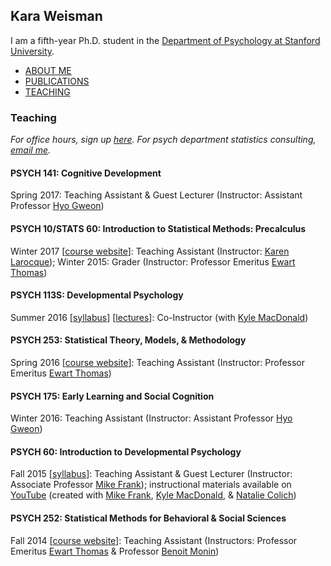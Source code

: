 ## Kara Weisman

I am a fifth-year Ph.D. student in the [Department of Psychology at Stanford University](https://psychology.stanford.edu/).

* [ABOUT ME](https://kgweisman.github.io/about)
* [PUBLICATIONS](https://kgweisman.github.io/publications)
* [TEACHING](https://kgweisman.github.io/teaching)

### Teaching

_For office hours, sign up [here](https://kweisman.youcanbook.me/service/jsps/closed.jsp?cal=nEZiuVmVn7tdtGJzQBnf&ini=1506049785130). For psych department statistics consulting, [email me](mailto:kweisman@stanford.edu)._

#### PSYCH 141: Cognitive Development
Spring 2017: Teaching Assistant & Guest Lecturer (Instructor: Assistant Professor [Hyo Gweon](http://web.stanford.edu/~hyo/Home.html))

#### PSYCH 10/STATS 60: Introduction to Statistical Methods: Precalculus
Winter 2017 [[course website](http://web.stanford.edu/class/psych10/)]: Teaching Assistant (Instructor: [Karen Larocque](https://scholar.google.com/citations?user=sZdV8L4AAAAJ&hl=en)); Winter 2015: Grader (Instructor: Professor Emeritus [Ewart Thomas](https://profiles.stanford.edu/ewart-thomas))

#### PSYCH 113S: Developmental Psychology
Summer 2016 [[syllabus](https://docs.google.com/document/d/10bQfqCTnCajovI9jnAuh-lIanXuYL7Hh14B5Zl4mWlE/edit)] [[lectures](https://drive.google.com/drive/folders/0Byr7S8JB3psTLW03QktZYXNmbW8)]: Co-Instructor (with [Kyle MacDonald](http://kemacdonald.com/))

#### PSYCH 253: Statistical Theory, Models, & Methodology
Spring 2016 [[course website](http://web.stanford.edu/class/psych253/)]: Teaching Assistant (Instructor: Professor Emeritus [Ewart Thomas](https://profiles.stanford.edu/ewart-thomas))

#### PSYCH 175: Early Learning and Social Cognition
Winter 2016: Teaching Assistant (Instructor: Assistant Professor [Hyo Gweon](http://web.stanford.edu/~hyo/Home.html))

#### PSYCH 60: Introduction to Developmental Psychology
Fall 2015 [[syllabus](https://docs.google.com/document/d/1O8L8n-9iD2_kdUlXgbGBENxkuAN23VRNWhq7PT_DqVg/edit)]: Teaching Assistant & Guest Lecturer (Instructor: Associate Professor [Mike Frank](http://web.stanford.edu/~mcfrank/)); instructional materials available on [YouTube](https://www.youtube.com/playlist?list=PL8OT0lrhVRGj74yjkHKd8MZkN7PhswyGB) (created with [Mike Frank](http://web.stanford.edu/~mcfrank/), [Kyle MacDonald](http://kemacdonald.com/), & [Natalie Colich](http://web.stanford.edu/group/mood/cgi-bin/wordpress/?p=216))

#### PSYCH 252: Statistical Methods for Behavioral & Social Sciences
Fall 2014 [[course website](http://web.stanford.edu/class/psych252/index.html)]: Teaching Assistant (Instructors: Professor Emeritus [Ewart Thomas](https://profiles.stanford.edu/ewart-thomas) & Professor [Benoit Monin](https://people.stanford.edu/monin/))